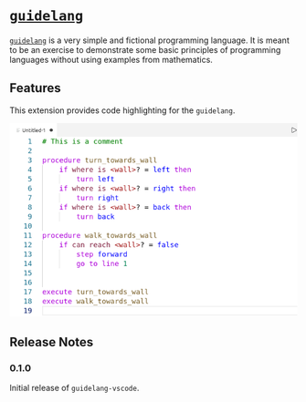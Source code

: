 # [`guidelang`](https://github.com/feitosa-daniel/guidelang-vscode/blob/v0.1.0/guidelang.md)

[`guidelang`](https://github.com/feitosa-daniel/guidelang-vscode/blob/v0.1.0/guidelang.md) is a very simple and fictional programming language. It is meant to be an exercise to demonstrate some basic principles of programming languages without using examples from mathematics.

## Features

This extension provides code highlighting for the `guidelang`.

![image](https://raw.githubusercontent.com/feitosa-daniel/guidelang-vscode/master/syntax-highlight.png?raw=true)

## Release Notes

### 0.1.0

Initial release of `guidelang-vscode`.
